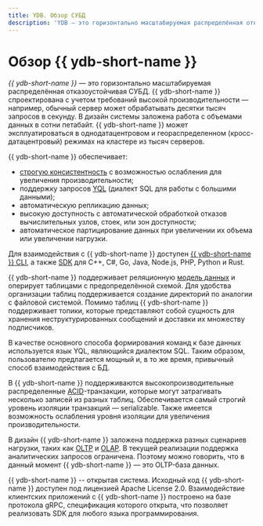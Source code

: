 ```yaml
---
title: YDB. Обзор СУБД
description: 'YDB — это горизонтально масштабируемая распределённая отказоустойчивая СУБД. YDB спроектирована с учетом требований высокой производительности — например, обычный сервер может обрабатывать десятки тысяч запросов в секунду. В дизайн системы заложена работа с объемами данных в сотни петабайт.'
---
```


# Обзор {{ ydb-short-name }}

*{{ ydb-short-name }}* — это горизонтально масштабируемая распределённая отказоустойчивая СУБД. {{ ydb-short-name }} спроектирована с учетом требований высокой производительности — например, обычный сервер может обрабатывать десятки тысяч запросов в секунду. В дизайн системы заложена работа с объемами данных в сотни петабайт. {{ ydb-short-name }} может эксплуатироваться в однодатацентровом и геораспределенном (кросс-датацентровый) режимах на кластере из тысяч серверов.

{{ ydb-short-name }} обеспечивает:

* [строгую консистентность](https://en.wikipedia.org/wiki/Consistency_model#Strict_Consistency) с возможностью ослабления для увеличения производительности;
* поддержку запросов [YQL](../../../yql/reference/index.md) (диалект SQL для работы с большими данными);
* автоматическую репликацию данных;
* высокую доступность с автоматической обработкой отказов вычислительных узлов, стоек, или зон доступности;
* автоматическое партицирование данных при увеличении их объема или увеличении нагрузки.

Для взаимодействия с {{ ydb-short-name }} доступен [{{ ydb-short-name }} CLI](../../../reference/ydb-cli/index.md), а также [SDK](../../../reference/ydb-sdk/index.md) для C++, C#, Go, Java, Node.js, PHP, Python и Rust.

{{ ydb-short-name }} поддерживает реляционную [модель данных](../../../concepts/datamodel/table.md) и оперирует таблицами с предопределённой схемой. Для удобства организации таблиц поддерживается создание директорий по аналогии с файловой системой. Помимо таблиц {{ ydb-short-name }} поддерживает топики, которые представляют собой сущность для хранения неструктурированных сообщений и доставки их множеству подписчиков.

В качестве основного способа формирования команд к базе данных используется язык YQL, являющийся диалектом SQL. Таким образом, пользователю предлагается мощный и, в то же время, привычный способ взаимодействия с БД.

В {{ ydb-short-name }} поддерживаются высокопроизводительные распределенные [ACID](https://en.wikipedia.org/wiki/ACID_(computer_science))-транзакции, которые могут затрагивать несколько записей из разных таблиц. Обеспечивается самый строгий уровень изоляции транзакций — serializable. Также имеется возможность ослабления уровня изоляции для увеличения производительности.

В дизайн {{ ydb-short-name }} заложена поддержка разных сценариев нагрузки, таких как [OLTP](https://en.wikipedia.org/wiki/Online_transaction_processing) и [OLAP](https://en.wikipedia.org/wiki/Online_analytical_processing). В текущей реализации поддержка аналитических запросов ограничена. Поэтому можно говорить, что в данный момент {{ ydb-short-name }} — это OLTP-база данных.

{{ ydb-short-name }} -- открытая система. Исходный код {{ ydb-short-name }} доступен под лицензией Apache License 2.0. Взаимодействие клиентских приложений с {{ ydb-short-name }} построено на базе протокола gRPC, спецификация которого открыта, что позволяет реализовать SDK для любого языка программирования.

